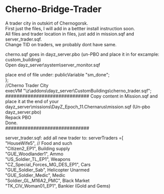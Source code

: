 # Cherno-Bridge-Trader
A trader city in outskirt of Chernogorsk. <Br /> 
First just the files, I will add in a bettter install instruction soon. <Br />
All files and trader location in files, just add in mission.sqf and server_trader.sqf. <Br />
Change TID on traders, we probably dont have same. <Br />

cherno.sqf goes in dayz_server.pbo (un-PBO and place it in for excample: custom_building)<br />
Open dayz_server\system\server_monitor.sqf <br />

place end of file under: 	publicVariable "sm_done"; <br />
}; <br />
//Cherno Trader City <br />
execVM  "\z\addons\dayz_server\CustomBuildings\cherno_trader.sqf";   <br />
############################## 
Copy content in Mission.sqf and place it at the end of your dayz_server\missions\DayZ_Epoch_11.Chernarus\mission.sqf (Un-pbo dayz_server.pbo) <Br /> 
Repack PBO <br />
Done. <br />
############################## <br />

server_trader.sqf: add all new trader to: serverTraders =[  <br />
"HouseWife5",   // Food and such <br />
"Citizen2_EP1", Building supply <br />
"GUE_Woodlander1", Ammo  <br />
"US_Soldier_TL_EP1",  Weapons <br />
"CZ_Special_Forces_MG_DES_EP1", Cars   <br />
"GUE_Soldier_Sab", Helicopter Unarmed  <br />
"GUE_Soldier_Medic", Medic <Br />
"Soldier_GL_M16A2_PMC", Black Market  <br />
"TK_CIV_Woman01_EP1", Bankier (Gold and Gems)  <br />


